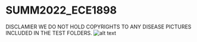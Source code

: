 # SUMM2022_ECE1898
DISCLAMIER
WE DO NOT HOLD COPYRIGHTS TO ANY DISEASE PICTURES INCLUDED IN THE TEST FOLDERS. 
![alt text](https://github.com/chien916/SUMM2022_ECE1898/tree/main/_readme/_preview1.jpg?raw=true)
